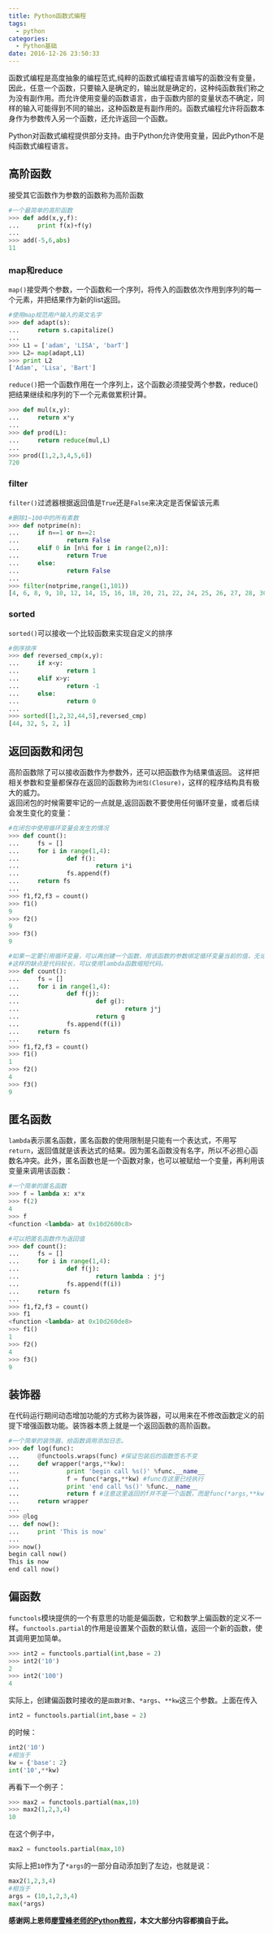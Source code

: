 ```yaml
---
title: Python函数式编程
tags:
  - python
categories:
  - Python基础
date: 2016-12-26 23:50:33
---
```


函数式编程是高度抽象的编程范式,纯粹的函数式编程语言编写的函数没有变量，因此，任意一个函数，只要输入是确定的，输出就是确定的，这种纯函数我们称之为没有副作用。而允许使用变量的函数语言，由于函数内部的变量状态不确定，同样的输入可能得到不同的输出，这种函数是有副作用的。函数式编程允许将函数本身作为参数传入另一个函数，还允许返回一个函数。

Python对函数式编程提供部分支持。由于Python允许使用变量，因此Python不是纯函数式编程语言。

<!--More-->

## 高阶函数 
接受其它函数作为参数的函数称为高阶函数

```python
#一个最简单的高阶函数
>>> def add(x,y,f):
...     print f(x)+f(y)
... 
>>> add(-5,6,abs)
11
```
### map和reduce
`map()`接受两个参数，一个函数和一个序列，将传入的函数依次作用到序列的每一个元素，并把结果作为新的list返回。

```python
#使用map规范用户输入的英文名字
>>> def adapt(s):
...     return s.capitalize()
... 
>>> L1 = ['adam', 'LISA', 'barT']
>>> L2= map(adapt,L1)
>>> print L2
['Adam', 'Lisa', 'Bart']
```
`reduce()`把一个函数作用在一个序列上，这个函数必须接受两个参数，reduce()把结果继续和序列的下一个元素做累积计算。

```python
>>> def mul(x,y):
...     return x*y
... 
>>> def prod(L):
...     return reduce(mul,L)
... 
>>> prod([1,2,3,4,5,6])
720
```
### filter
`filter()`过滤器根据返回值是`True`还是`False`来决定是否保留该元素

```python
#删除1~100中的所有素数
>>> def notprime(n):
...     if n==1 or n==2:
...             return False
...     elif 0 in [n%i for i in range(2,n)]:
...             return True
...     else:
...             return False
... 
>>> filter(notprime,range(1,101))
[4, 6, 8, 9, 10, 12, 14, 15, 16, 18, 20, 21, 22, 24, 25, 26, 27, 28, 30, 32, 33, 34, 35, 36, 38, 39, 40, 42, 44, 45, 46, 48, 49, 50, 51, 52, 54, 55, 56, 57, 58, 60, 62, 63, 64, 65, 66, 68, 69, 70, 72, 74, 75, 76, 77, 78, 80, 81, 82, 84, 85, 86, 87, 88, 90, 91, 92, 93, 94, 95, 96, 98, 99, 100]
```
### sorted
`sorted()`可以接收一个比较函数来实现自定义的排序

```python
#倒序排序
>>> def reversed_cmp(x,y):
...     if x<y:
...             return 1
...     elif x>y:
...             return -1
...     else:
...             return 0
... 
>>> sorted([1,2,32,44,5],reversed_cmp)
[44, 32, 5, 2, 1]
```
## 返回函数和闭包
高阶函数除了可以接收函数作为参数外，还可以把函数作为结果值返回。
这样把相关参数和变量都保存在返回的函数称为`闭包(Closure)`，这样的程序结构具有极大的威力。  
返回闭包的时候需要牢记的一点就是,返回函数不要使用任何循环变量，或者后续会发生变化的变量：

```python
#在闭包中使用循环变量会发生的情况
>>> def count():
...     fs = []
...     for i in range(1,4):
...             def f():
...                     return i*i
...             fs.append(f)
...     return fs
...             
>>> f1,f2,f3 = count()
>>> f1()
9
>>> f2()
9
>>> f3()
9
```
```python
#如果一定要引用循环变量，可以再创建一个函数，用该函数的参数绑定循环变量当前的值，无论该循环变量后续如何更改，已绑定到函数参数的值不变。
#这样的缺点是代码较长，可以使用lambda函数缩短代码。
>>> def count():
...     fs = []
...     for i in range(1,4):
...             def f(j):
...                     def g():
...                             return j*j
...                     return g
...             fs.append(f(i))
...     return fs
... 
>>> f1,f2,f3 = count()
>>> f1()
1
>>> f2()
4
>>> f3()
9
```
## 匿名函数
`lambda`表示匿名函数，匿名函数的使用限制是只能有一个表达式，不用写`return`，返回值就是该表达式的结果。因为匿名函数没有名字，所以不必担心函数名冲突。此外，匿名函数也是一个函数对象，也可以被赋给一个变量，再利用该变量来调用该函数：

```python
#一个简单的匿名函数
>>> f = lambda x: x*x
>>> f(2)
4
>>> f
<function <lambda> at 0x10d2600c8>
```
```python
#可以把匿名函数作为返回值
>>> def count():
...     fs = []
...     for i in range(1,4):
...             def f(j):
...                     return lambda : j*j
...             fs.append(f(i))
...     return fs
... 
>>> f1,f2,f3 = count()
>>> f1
<function <lambda> at 0x10d260de8>
>>> f1()
1
>>> f2()
4
>>> f3()
9
```
## 装饰器
在代码运行期间动态增加功能的方式称为装饰器，可以用来在不修改函数定义的前提下增强函数功能。装饰器本质上就是一个返回函数的高阶函数。

```python
#一个简单的装饰器，给函数调用添加日志。
>>> def log(func):
...     @functools.wraps(func) #保证包装后的函数签名不变
...     def wrapper(*args,**kw):
...             print 'begin call %s()' %func.__name__
...             f = func(*args,**kw) #func在这里已经执行
...             print 'end call %s()' %func.__name__
...             return f #注意这里返回的f并不是一个函数，而是func(*args,**kw)的执行结果
...     return wrapper
... 
>>> @log
... def now():
...     print 'This is now'
... 
>>> now()
begin call now()
This is now
end call now()
```
## 偏函数
`functools`模块提供的一个有意思的功能是偏函数，它和数学上偏函数的定义不一样。`functools.partial`的作用是设置某个函数的默认值，返回一个新的函数，使其调用更加简单。

```python
>>> int2 = functools.partial(int,base = 2)
>>> int2('10')
2
>>> int2('100')
4
```
实际上，创建偏函数时接收的是`函数对象`、`*args`、`**kw`这三个参数。上面在传入

```python
int2 = functools.partial(int,base = 2)
```
的时候：

```python
int2('10')
#相当于
kw = {'base': 2}
int('10',**kw)
```
再看下一个例子：

```python
>>> max2 = functools.partial(max,10)
>>> max2(1,2,3,4)
10
```
在这个例子中，

```python
max2 = functools.partial(max,10)
```
实际上把`10`作为了`*args`的一部分自动添加到了左边，也就是说：

```python
max2(1,2,3,4)
#相当于
args = (10,1,2,3,4)
max(*args)
```
**感谢网上恩师[廖雪峰老师的Python教程][廖雪峰老师的教程]，本文大部分内容都摘自于此。**

[廖雪峰老师的教程]: http://www.liaoxuefeng.com/wiki/001374738125095c955c1e6d8bb493182103fac9270762a000